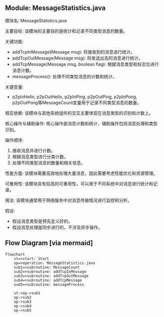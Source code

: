 ## Module: MessageStatistics.java
模块名: MessageStatistics.java

主要目标: 该模块的主要目的是统计和记录不同类型消息的数量。

关键功能: 
- addTcpInMessage(Message msg): 将接收到的消息进行统计。
- addTcpOutMessage(Message msg): 将发送出去的消息进行统计。
- addTcpMessage(Message msg, boolean flag): 根据消息类型和标志位进行消息计数。
- messageProcess(): 处理不同类型消息的计数和统计。

关键变量: 
- p2pInHello, p2pOutHello, p2pInPing, p2pOutPing, p2pInPong, p2pOutPong等MessageCount变量用于记录不同类型消息的数量。

相互依赖: 该模块与其他系统组件的交互主要体现在消息类型的识别和计数上。

核心操作与辅助操作: 核心操作是消息计数和统计，辅助操作包括消息处理和类型识别。

操作顺序: 
1. 接收消息并进行计数。
2. 根据消息类型进行分类计数。
3. 处理不同类型消息的数量和相关信息。

性能方面: 该模块需要高效地处理大量消息，因此需要考虑性能优化和资源管理。

可重用性: 该模块具有较高的可重用性，可以用于不同系统中对消息进行统计和记录。

用法: 该模块通常用于网络服务中对消息传输情况进行监控和分析。

假设: 
- 假设消息类型是预先定义好的。
- 假设消息处理是同步进行的，不涉及异步操作。
## Flow Diagram [via mermaid]
```mermaid
flowchart
    st=>start: Start
    op=>operation: MessageStatistics.java
    sub1=>subroutine: MessageCount
    sub2=>subroutine: addTcpInMessage
    sub3=>subroutine: addTcpOutMessage
    sub4=>subroutine: addTcpMessage
    sub5=>subroutine: messageProcess
    
    st->op->sub1
    op->sub2
    op->sub3
    op->sub4
    op->sub5
```
